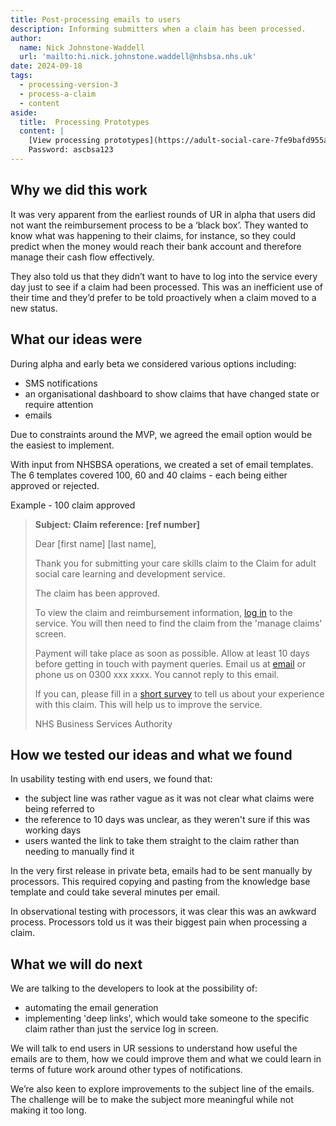 ```yaml
---
title: Post-processing emails to users
description: Informing submitters when a claim has been processed.
author:
  name: Nick Johnstone-Waddell
  url: 'mailto:hi.nick.johnstone.waddell@nhsbsa.nhs.uk'
date: 2024-09-18
tags:
  - processing-version-3
  - process-a-claim
  - content
aside:
  title:  Processing Prototypes
  content: |
    [View processing prototypes](https://adult-social-care-7fe9bafd955a.herokuapp.com/version-index?area=Processing) 
    Password: ascbsa123
---
```


## Why we did this work

It was very apparent from the earliest rounds of UR in alpha that users did not want the reimbursement process to be a ‘black box’. They wanted to know what was happening to their claims, for instance, so they could predict when the money would reach their bank account and therefore manage their cash flow effectively.

They also told us that they didn’t want to have to log into the service every day just to see if a claim had been processed. This was an inefficient use of their time and they’d prefer to be told proactively when a claim moved to a new status.

## What our ideas were

During alpha and early beta we considered various options including:

* SMS notifications
* an organisational dashboard to show claims that have changed state or require attention
* emails

Due to constraints around the MVP, we agreed the email option would be the easiest to implement.

With input from NHSBSA operations, we created a set of email templates. The 6 templates covered 100, 60 and 40 claims - each being either approved or rejected.

Example - 100 claim approved

> **Subject: Claim reference: [ref number]**
>
> Dear [first name] [last name], 
>
> Thank you for submitting your care skills claim to the Claim for adult social care learning and development service.  
>
> The claim has been approved.  
>
> To view the claim and reimbursement information, [log in](#) to the service. You will then need to find the claim from the 'manage claims' screen.
>
> Payment will take place as soon as possible. Allow at least 10 days before getting in touch with payment queries. Email us at [email](#) or phone us on 0300 xxx xxxx. You cannot reply to this email. 
>
> If you can, please fill in a [short survey](#) to tell us about your experience with this claim. This will help us to improve the service. 
>
> NHS Business Services Authority

## How we tested our ideas and what we found

In usability testing with end users, we found that:

* the subject line was rather vague as it was not clear what claims were being referred to
* the reference to 10 days was unclear, as they weren't sure if this was working days
* users wanted the link to take them straight to the claim rather than needing to manually find it

In the very first release in private beta, emails had to be sent manually by processors. This required copying and pasting from the knowledge base template and could take several minutes per email.

In observational testing with processors, it was clear this was an awkward process. Processors told us it was their biggest pain when processing a claim.

## What we will do next

We are talking to the developers to look at the possibility of:

* automating the email generation
* implementing 'deep links', which would take someone to the specific claim rather than just the service log in screen.

We will talk to end users in UR sessions to understand how useful the emails are to them, how we could improve them and what we could learn in terms of future work around other types of notifications.

We’re also keen to explore improvements to the subject line of the emails. The challenge will be to make the subject more meaningful while not making it too long.